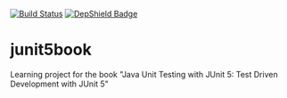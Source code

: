 [![Build Status](https://travis-ci.org/StefanoAgazzi/junit5book.svg?branch=master)](https://travis-ci.org/StefanoAgazzi/junit5book)
[![DepShield Badge](https://depshield.sonatype.org/badges/StefanoAgazzi/junit5book/depshield.svg)](https://depshield.github.io)

# junit5book

Learning project for the book "Java Unit Testing with JUnit 5: Test Driven Development with JUnit 5"
